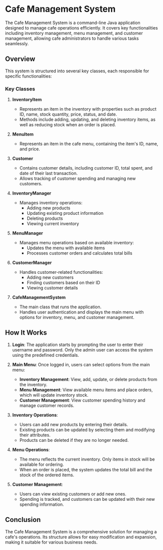 # Cafe Management System

The Cafe Management System is a command-line Java application designed to manage cafe operations efficiently. It covers key functionalities including inventory management, menu management, and customer management, allowing cafe administrators to handle various tasks seamlessly.

## Overview

This system is structured into several key classes, each responsible for specific functionalities:

### Key Classes

1. **InventoryItem**
   - Represents an item in the inventory with properties such as product ID, name, stock quantity, price, status, and date.
   - Methods include adding, updating, and deleting inventory items, as well as reducing stock when an order is placed.

2. **MenuItem**
   - Represents an item in the cafe menu, containing the item's ID, name, and price.

3. **Customer**
   - Contains customer details, including customer ID, total spent, and date of their last transaction.
   - Allows tracking of customer spending and managing new customers.

4. **InventoryManager**
   - Manages inventory operations:
     - Adding new products
     - Updating existing product information
     - Deleting products
     - Viewing current inventory

5. **MenuManager**
   - Manages menu operations based on available inventory:
     - Updates the menu with available items
     - Processes customer orders and calculates total bills

6. **CustomerManager**
   - Handles customer-related functionalities:
     - Adding new customers
     - Finding customers based on their ID
     - Viewing customer details

7. **CafeManagementSystem**
   - The main class that runs the application.
   - Handles user authentication and displays the main menu with options for inventory, menu, and customer management.

## How It Works

1. **Login**: The application starts by prompting the user to enter their username and password. Only the admin user can access the system using the predefined credentials.

2. **Main Menu**: Once logged in, users can select options from the main menu:
   - **Inventory Management**: View, add, update, or delete products from the inventory.
   - **Menu Management**: View available menu items and place orders, which will update inventory stock.
   - **Customer Management**: View customer spending history and manage customer records.

3. **Inventory Operations**: 
   - Users can add new products by entering their details.
   - Existing products can be updated by selecting them and modifying their attributes.
   - Products can be deleted if they are no longer needed.

4. **Menu Operations**: 
   - The menu reflects the current inventory. Only items in stock will be available for ordering.
   - When an order is placed, the system updates the total bill and the stock of the ordered items.

5. **Customer Management**: 
   - Users can view existing customers or add new ones. 
   - Spending is tracked, and customers can be updated with their new spending information.

## Conclusion

The Cafe Management System is a comprehensive solution for managing a cafe's operations. Its structure allows for easy modification and expansion, making it suitable for various business needs.
